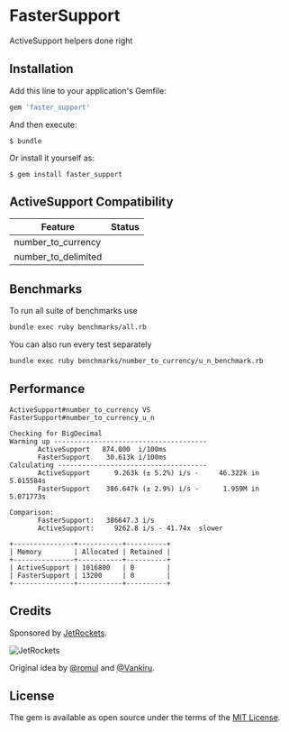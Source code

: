 # FasterSupport

ActiveSupport helpers done right

## Installation

Add this line to your application's Gemfile:

```ruby
gem 'faster_support'
```

And then execute:

    $ bundle

Or install it yourself as:

    $ gem install faster_support

## ActiveSupport Compatibility

Feature                     | Status
----------------------------|--------
number_to_currency          |
number_to_delimited         |


## Benchmarks

To run all suite of benchmarks use

``` bash
bundle exec ruby benchmarks/all.rb
```

You can also run every test separately

``` bash
bundle exec ruby benchmarks/number_to_currency/u_n_benchmark.rb
```

## Performance

```
ActiveSupport#number_to_currency VS FasterSupport#number_to_currency_u_n

Checking for BigDecimal
Warming up --------------------------------------
       ActiveSupport   874.000  i/100ms
       FasterSupport    30.613k i/100ms
Calculating -------------------------------------
       ActiveSupport      9.263k (± 5.2%) i/s -     46.322k in   5.015584s
       FasterSupport    386.647k (± 2.9%) i/s -      1.959M in   5.071773s

Comparison:
       FasterSupport:   386647.3 i/s
       ActiveSupport:     9262.8 i/s - 41.74x  slower

+---------------+-----------+----------+
| Memory        | Allocated | Retained |
+---------------+-----------+----------+
| ActiveSupport | 1016800   | 0        |
| FasterSupport | 13200     | 0        |
+---------------+-----------+----------+
```

## Credits

Sponsored by [JetRockets](http://www.jetrockets.pro).

![JetRockets](https://media.jetrockets.pro/jetrockets-white.png)

Original idea by [@romul](https://github.com/romul) and [@Vankiru](https://github.com/Vankiru).

## License

The gem is available as open source under the terms of the [MIT License](https://opensource.org/licenses/MIT).
